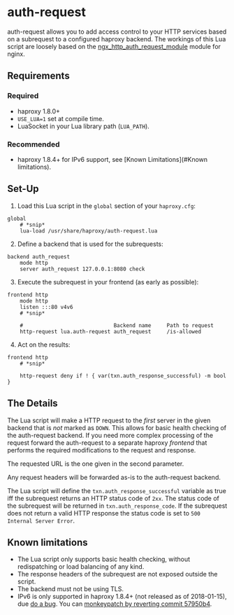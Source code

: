 # auth-request

auth-request allows you to add access control to your HTTP services based
on a subrequest to a configured haproxy backend. The workings of this Lua
script are loosely based on the [ngx_http_auth_request_module][1] module
for nginx.

## Requirements

### Required

- haproxy 1.8.0+
- `USE_LUA=1` set at compile time.
- LuaSocket in your Lua library path (`LUA_PATH`).

### Recommended

- haproxy 1.8.4+ for IPv6 support, see [Known Limitations](#Known limitations).

## Set-Up

1. Load this Lua script in the `global` section of your `haproxy.cfg`:
```
global
	# *snip*
	lua-load /usr/share/haproxy/auth-request.lua
```
2. Define a backend that is used for the subrequests:
```
backend auth_request
	mode http
	server auth_request 127.0.0.1:8080 check
```
3. Execute the subrequest in your frontend (as early as possible):
```
frontend http
	mode http
	listen :::80 v4v6
	# *snip*

	#                             Backend name     Path to request
	http-request lua.auth-request auth_request     /is-allowed
```
4. Act on the results:
```
frontend http
	# *snip*
	
	http-request deny if ! { var(txn.auth_response_successful) -m bool }
```

## The Details

The Lua script will make a HTTP request to the *first* server in the given
backend that is *not* marked as `DOWN`. This allows for basic health checking
of the auth-request backend. If you need more complex processing of the
request forward the auth-request to a separate haproxy *frontend* that
performs the required modifications to the request and response.

The requested URL is the one given in the second parameter.

Any request headers will be forwarded as-is to the auth-request backend.

The Lua script will define the `txn.auth_response_successful` variable as
true iff the subrequest returns an HTTP status code of `2xx`. The status code
of the subrequest will be returned in `txn.auth_response_code`. If the
subrequest does not return a valid HTTP response the status code is set
to `500 Internal Server Error`.

## Known limitations

- The Lua script only supports basic health checking, without redispatching
  or load balancing of any kind.
- The response headers of the subrequest are not exposed outside the script.
- The backend must not be using TLS.
- IPv6 is only supported in haproxy 1.8.4+ (not released as of 2018-01-15), due
  [do a bug][2]. You can [monkeypatch by reverting commit 57950b4][3].

[1]: http://nginx.org/en/docs/http/ngx_http_auth_request_module.html
[2]: http://git.haproxy.org/?p=haproxy-1.8.git;a=commit;h=9db449a701cd9e43a04f49e2e477193fa5636323
[3]: https://github.com/TimWolla/haproxy-auth-request/commit/57950b4639542ba429e54b959604e33237c6cffe
